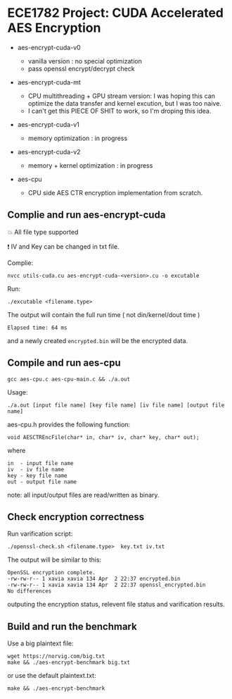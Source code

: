 # ECE1782 Project: CUDA Accelerated AES Encryption


- aes-encrypt-cuda-v0 
    - vanilla version : no special optimization
    - pass openssl encrypt/decrypt check

- aes-encrypt-cuda-mt
    - CPU multithreading + GPU stream version: I was hoping this can optimize the data transfer and kernel excution, but I was too naive.
    - I can't get this PIECE OF SHIT to work, so I'm droping this idea.

- aes-encrypt-cuda-v1
    - memory optimization : in progress

- aes-encrypt-cuda-v2
    - memory + kernel optimization : in progress

- aes-cpu
    - CPU side AES CTR encryption implementation from scratch.


## Complie and run aes-encrypt-cuda

:boom: All file type supported

:exclamation: IV and Key can be changed in txt file.

Complie: 
```
nvcc utils-cuda.cu aes-encrypt-cuda-<version>.cu -o excutable
```
Run: 
```
./excutable <filename.type>
```
The output will contain the full run time ( not din/kernel/dout time )
```
Elapsed time: 64 ms
```
and a newly created ```encrypted.bin``` will be the encrypted data.

## Compile and run aes-cpu
```
gcc aes-cpu.c aes-cpu-main.c && ./a.out
```
Usage:
```
./a.out [input file name] [key file name] [iv file name] [output file name]
```
aes-cpu.h provides the following function:
```
void AESCTREncFile(char* in, char* iv, char* key, char* out);
```
where
```
in  - input file name
iv  - iv file name
key - key file name
out - output file name
```
note: all input/output files are read/written as binary.

## Check encryption correctness 

Run varification script:
```
./openssl-check.sh <filename.type>  key.txt iv.txt
```
The output will be similar to this:
```
OpenSSL encryption complete.
-rw-rw-r-- 1 xavia xavia 134 Apr  2 22:37 encrypted.bin
-rw-rw-r-- 1 xavia xavia 134 Apr  2 22:37 openssl_encrypted.bin
No differences
```
outputing the encryption status, relevent file status and varification results.

## Build and run the benchmark
Use a big plaintext file:
```
wget https://norvig.com/big.txt
make && ./aes-encrypt-benchmark big.txt
```
or use the default plaintext.txt:
```
make && ./aes-encrypt-benchmark
```


